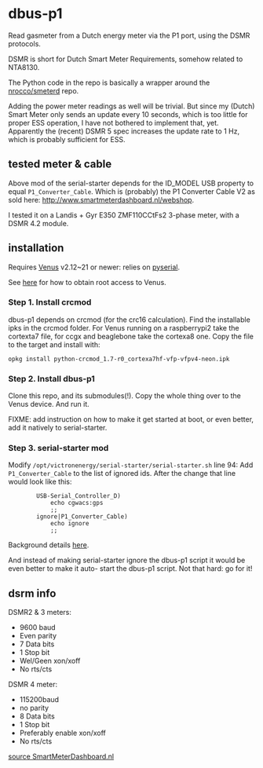 # dbus-p1
Read gasmeter from a Dutch energy meter via the P1 port, using the DSMR protocols.

DSMR is short for Dutch Smart Meter Requirements, somehow related to NTA8130.

The Python code in the repo is basically a wrapper around the
[nrocco/smeterd](https://github.com/nrocco/smeterd/) repo.

Adding the power meter readings as well will be trivial. But since my (Dutch) Smart Meter
only sends an update every 10 seconds, which is too little for proper ESS operation, I have not
bothered to implement that, yet. Apparently the (recent) DSMR 5 spec increases the update
rate to 1 Hz, which is probably sufficient for ESS.

## tested meter & cable

Above mod of the serial-starter depends for the ID_MODEL USB property to equal `P1_Converter_Cable`.
Which is (probably) the P1 Converter Cable V2 as sold here: http://www.smartmeterdashboard.nl/webshop.

I tested it on a Landis + Gyr E350 ZMF110CCtFs2 3-phase meter, with a DSMR 4.2 module.

## installation

Requires [Venus](https://github.com/victronenergy/venus/wiki) v2.12~21 or newer:
relies on [pyserial](https://github.com/victronenergy/meta-victronenergy/commit/956c404515c37d0678d52c3afc9628bf68e85a22).

See [here](https://www.victronenergy.com/live/ccgx:root_access) for how to obtain root access to Venus.

### Step 1. Install crcmod
dbus-p1 depends on crcmod (for the crc16 calculation). Find the installable ipks in the crcmod
folder. For Venus running on a raspberrypi2 take the cortexta7 file, for ccgx and beaglebone take
the cortexa8 one. Copy the file to the target and install with:

    opkg install python-crcmod_1.7-r0_cortexa7hf-vfp-vfpv4-neon.ipk

### Step 2. Install dbus-p1

Clone this repo, and its submodules(!). Copy the whole thing over to the Venus device. And run it.

FIXME: add instruction on how to make it get started at boot, or even better, add it natively to
serial-starter.

### Step 3. serial-starter mod

Modify `/opt/victronenergy/serial-starter/serial-starter.sh` line 94:
Add `P1_Converter_Cable` to the list of ignored ids. After the change that line would look like this:

```
        USB-Serial_Controller_D)
            echo cgwacs:gps
            ;;
        ignore|P1_Converter_Cable)
            echo ignore
            ;;
```

Background details
[here](https://github.com/victronenergy/venus/wiki/commandline-introduction#serial-port--serial-starter).

And instead of making serial-starter ignore the dbus-p1 script it would be even better to make it auto-
start the dbus-p1 script. Not that hard: go for it!

## dsrm info

DSMR2 & 3 meters:
- 9600 baud
- Even parity
- 7 Data bits
- 1 Stop bit
- Wel/Geen xon/xoff
- No rts/cts

DSMR 4 meter:
- 115200baud
- no parity
- 8 Data bits
- 1 Stop bit
- Preferably enable xon/xoff
- No rts/cts

[source SmartMeterDashboard.nl](http://www.smartmeterdashboard.nl/blog/p1convertercablenutebestellenindewebshop/P1CC%20Info.txt)
